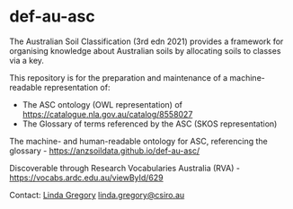# def-au-asc

The Australian Soil Classification (3rd edn 2021) provides a framework for organising knowledge about Australian soils by allocating soils to classes via a key. 

This repository is for the preparation and maintenance of a machine-readable representation of:
- The ASC ontology (OWL representation) of https://catalogue.nla.gov.au/catalog/8558027
- The Glossary of terms referenced by the ASC (SKOS representation)

The machine- and human-readable ontology for ASC, referencing the glossary - https://anzsoildata.github.io/def-au-asc/

Discoverable through Research Vocabularies Australia (RVA) - https://vocabs.ardc.edu.au/viewById/629

Contact: 
[Linda Gregory](https://orcid.org/0000-0002-0693-1899)
linda.gregory@csiro.au 
